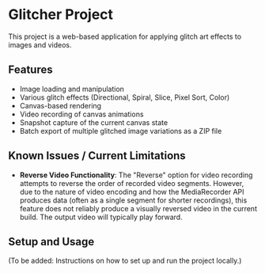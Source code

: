 # Glitcher Project

This project is a web-based application for applying glitch art effects to images and videos.

## Features

*   Image loading and manipulation
*   Various glitch effects (Directional, Spiral, Slice, Pixel Sort, Color)
*   Canvas-based rendering
*   Video recording of canvas animations
*   Snapshot capture of the current canvas state
*   Batch export of multiple glitched image variations as a ZIP file

## Known Issues / Current Limitations

*   **Reverse Video Functionality**: The "Reverse" option for video recording attempts to reverse the order of recorded video segments. However, due to the nature of video encoding and how the MediaRecorder API produces data (often as a single segment for shorter recordings), this feature does not reliably produce a visually reversed video in the current build. The output video will typically play forward.

## Setup and Usage

(To be added: Instructions on how to set up and run the project locally.)
